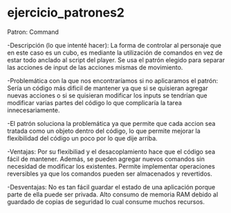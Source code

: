 # ejercicio_patrones2
Patron: Command

-Descripción (lo que intenté hacer):
La forma de controlar al personaje que en este caso es un cubo, es mediante la utilización de comandos en vez de estar todo anclado al script del player. 
Se usa el patrón elegido para separar las acciones de input de las acciones mismas de movimiento. 

-Problemática con la que nos encontraríamos si no aplicaramos el patrón: 
Sería un código más dificil de mantener ya que si se quisieran agregar nuevas acciones o si se quisieran modificar los inputs se tendrían que modificar varias partes del código lo que complicaría la tarea innecesariamente. 

-El patrón soluciona la problemática ya que permite que cada accion sea tratada como un objeto dentro del código, lo que permite mejorar la flexibilidad del código un poco por lo que dije arriba. 

-Ventajas: 
Por su flexibiliad y el desacoplamiento hace que el código sea fácil de mantener. Además, se pueden agregar nuevos comandos sin necesidad de modificar los existentes. 
Permite implementar operaciones reversibles ya que los comandos pueden ser almacenados y revertidos. 

-Desventajas:
No es tan fácil guardar el estado de una aplicación porque parte de ella puede ser privada. 
Alto consumo de memoria RAM debido al guardado de copias de seguridad lo cual consume muchos recursos. 



